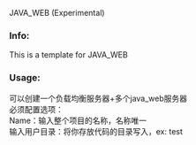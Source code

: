 JAVA_WEB (Experimental)

### Info:

  This is a template for JAVA_WEB

### Usage:

  可以创建一个负载均衡服务器+多个java_web服务器 <br />
  必须配置选项： <br />
    Name：输入整个项目的名称，名称唯一 <br />
    输入用户目录：将你存放代码的目录写入，ex: test <br />


